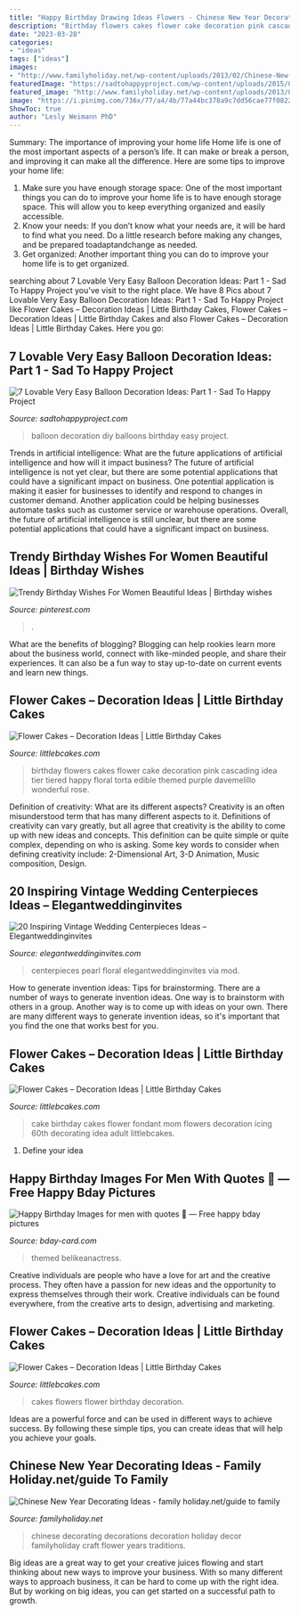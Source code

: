 ```yaml
---
title: "Happy Birthday Drawing Ideas Flowers - Chinese New Year Decorating Ideas"
description: "Birthday flowers cakes flower cake decoration pink cascading idea tier tiered happy floral torta edible themed purple davemelillo wonderful rose"
date: "2023-03-28"
categories:
- "ideas"
tags: ["ideas"]
images:
- "http://www.familyholiday.net/wp-content/uploads/2013/02/Chinese-New-Year-Decorating-Ideas_28.jpg"
featuredImage: "https://sadtohappyproject.com/wp-content/uploads/2015/05/diy-balloon-decoration-ideas-for-home-party13.jpg"
featured_image: "http://www.familyholiday.net/wp-content/uploads/2013/02/Chinese-New-Year-Decorating-Ideas_28.jpg"
image: "https://i.pinimg.com/736x/77/a4/4b/77a44bc378a9c7dd56cae77f08226d65.jpg"
ShowToc: true
author: "Lesly Weimann PhD"
---
```



Summary: The importance of improving your home life
Home life is one of the most important aspects of a person’s life. It can make or break a person, and improving it can make all the difference. Here are some tips to improve your home life: 
1. Make sure you have enough storage space: One of the most important things you can do to improve your home life is to have enough storage space. This will allow you to keep everything organized and easily accessible. 
2. Know your needs: If you don’t know what your needs are, it will be hard to find what you need. Do a little research before making any changes, and be prepared toadaptandchange as needed. 
3. Get organized: Another important thing you can do to improve your home life is to get organized.

	

		
searching about 7 Lovable Very Easy Balloon Decoration Ideas: Part 1 - Sad To Happy Project you've visit to the right place. We have 8 Pics about 7 Lovable Very Easy Balloon Decoration Ideas: Part 1 - Sad To Happy Project like Flower Cakes – Decoration Ideas | Little Birthday Cakes, Flower Cakes – Decoration Ideas | Little Birthday Cakes and also Flower Cakes – Decoration Ideas | Little Birthday Cakes. Here you go:
		
    
## 7 Lovable Very Easy Balloon Decoration Ideas: Part 1 - Sad To Happy Project

<img loading=lazy src="https://sadtohappyproject.com/wp-content/uploads/2015/05/diy-balloon-decoration-ideas-for-home-party13.jpg" onerror="this.onerror=null;this.src='https://tse4.mm.bing.net/th?id=OIP.CIeOmwHOnD8mElV9uheb1AHaLM&amp;pid=15.1';" alt="7 Lovable Very Easy Balloon Decoration Ideas: Part 1 - Sad To Happy Project">

_Source: sadtohappyproject.com_

>balloon decoration diy balloons birthday easy project. 

	

Trends in artificial intelligence: What are the future applications of artificial intelligence and how will it impact business?
The future of artificial intelligence is not yet clear, but there are some potential applications that could have a significant impact on business. One potential application is making it easier for businesses to identify and respond to changes in customer demand. Another application could be helping businesses automate tasks such as customer service or warehouse operations. Overall, the future of artificial intelligence is still unclear, but there are some potential applications that could have a significant impact on business.

    
## Trendy Birthday Wishes For Women Beautiful Ideas | Birthday Wishes

<img loading=lazy src="https://i.pinimg.com/736x/77/a4/4b/77a44bc378a9c7dd56cae77f08226d65.jpg" onerror="this.onerror=null;this.src='https://tse1.mm.bing.net/th?id=OIP.xsFOkOTDoWrfPW-_UF0zJwAAAA&amp;pid=15.1';" alt="Trendy Birthday Wishes For Women Beautiful Ideas | Birthday wishes">

_Source: pinterest.com_

>. 

	

What are the benefits of blogging?
Blogging can help rookies learn more about the business world, connect with like-minded people, and share their experiences. It can also be a fun way to stay up-to-date on current events and learn new things.

    
## Flower Cakes – Decoration Ideas | Little Birthday Cakes

<img loading=lazy src="http://www.littlebcakes.com/wp-content/uploads/2013/08/Birthday-Cakes-With-Flowers.jpg" onerror="this.onerror=null;this.src='https://tse2.mm.bing.net/th?id=OIP.g58SNS25RX4Eo_ySPxW9zgHaIS&amp;pid=15.1';" alt="Flower Cakes – Decoration Ideas | Little Birthday Cakes">

_Source: littlebcakes.com_

>birthday flowers cakes flower cake decoration pink cascading idea tier tiered happy floral torta edible themed purple davemelillo wonderful rose. 

	

Definition of creativity: What are its different aspects?
Creativity is an often misunderstood term that has many different aspects to it. Definitions of creativity can vary greatly, but all agree that creativity is the ability to come up with new ideas and concepts. This definition can be quite simple or quite complex, depending on who is asking. Some key words to consider when defining creativity include: 2-Dimensional Art, 3-D Animation, Music composition, Design.

    
## 20 Inspiring Vintage Wedding Centerpieces Ideas – Elegantweddinginvites

<img loading=lazy src="https://www.elegantweddinginvites.com/wedding-blog/wp-content/uploads/2016/07/gorgeous-vintage-floral-and-pearl-wedding-centerpieces.jpg" onerror="this.onerror=null;this.src='https://tse4.mm.bing.net/th?id=OIP.NFqAAUKjDwdgnuSuU5mFMwHaLH&amp;pid=15.1';" alt="20 Inspiring Vintage Wedding Centerpieces Ideas – Elegantweddinginvites">

_Source: elegantweddinginvites.com_

>centerpieces pearl floral elegantweddinginvites via mod. 

	

How to generate invention ideas: Tips for brainstorming.
There are a number of ways to generate invention ideas. One way is to brainstorm with others in a group. Another way is to come up with ideas on your own. There are many different ways to generate invention ideas, so it's important that you find the one that works best for you.

    
## Flower Cakes – Decoration Ideas | Little Birthday Cakes

<img loading=lazy src="http://www.littlebcakes.com/wp-content/uploads/2013/08/Flower-Birthday-Cake.jpg" onerror="this.onerror=null;this.src='https://tse2.mm.bing.net/th?id=OIP.UYSHyM5ZFKHEQwuOByQ_-QHaFj&amp;pid=15.1';" alt="Flower Cakes – Decoration Ideas | Little Birthday Cakes">

_Source: littlebcakes.com_

>cake birthday cakes flower fondant mom flowers decoration icing 60th decorating idea adult littlebcakes. 

	

1. Define your idea

    
## Happy Birthday Images For Men With Quotes 💐 — Free Happy Bday Pictures

<img loading=lazy src="https://bday-card.com/_ph/9/316916356.jpg" onerror="this.onerror=null;this.src='https://tse2.mm.bing.net/th?id=OIP.SHSFm_Wjp2UvnlGkocJGcAHaJ4&amp;pid=15.1';" alt="Happy Birthday Images for men with quotes 💐 — Free happy bday pictures">

_Source: bday-card.com_

>themed belikeanactress. 

	

Creative individuals are people who have a love for art and the creative process. They often have a passion for new ideas and the opportunity to express themselves through their work. Creative individuals can be found everywhere, from the creative arts to design, advertising and marketing.

    
## Flower Cakes – Decoration Ideas | Little Birthday Cakes

<img loading=lazy src="https://www.littlebcakes.com/wp-content/uploads/2013/08/Flowers-on-Cakes.jpg" onerror="this.onerror=null;this.src='https://tse1.mm.bing.net/th?id=OIP.rsPcqSVjz61EsFwO2SuVnAHaHa&amp;pid=15.1';" alt="Flower Cakes – Decoration Ideas | Little Birthday Cakes">

_Source: littlebcakes.com_

>cakes flowers flower birthday decoration. 

	

Ideas are a powerful force and can be used in different ways to achieve success. By following these simple tips, you can create ideas that will help you achieve your goals.

    
## Chinese New Year Decorating Ideas - Family Holiday.net/guide To Family

<img loading=lazy src="http://www.familyholiday.net/wp-content/uploads/2013/02/Chinese-New-Year-Decorating-Ideas_28.jpg" onerror="this.onerror=null;this.src='https://tse4.mm.bing.net/th?id=OIP._osfKZX55Y7L0wllunK2IQHaJ4&amp;pid=15.1';" alt="Chinese New Year Decorating Ideas - family holiday.net/guide to family">

_Source: familyholiday.net_

>chinese decorating decorations decoration holiday decor familyholiday craft flower years traditions. 

	

Big ideas are a great way to get your creative juices flowing and start thinking about new ways to improve your business. With so many different ways to approach business, it can be hard to come up with the right idea. But by working on big ideas, you can get started on a successful path to growth.

